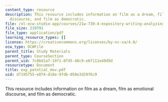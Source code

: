 ```yaml
---
content_type: resource
description: This resource includes information on film as a dream, film as emotional
  discourse, and film as democratic.
file: /ol-ocw-studio-app/courses/21w-730-4-expository-writing-analyzing-mass-media-spring-2001/d7195755e874d18e9fdb050e3d29f6c9_exp_potntial_mov.pdf
file_size: 219791
file_type: application/pdf
learning_resource_types: []
license: https://creativecommons.org/licenses/by-nc-sa/4.0/
ocw_type: OCWFile
parent_title: Study Materials
parent_type: CourseSection
parent_uid: 7c86d1a7-19f1-8fd5-48c9-e6f111e49d9d
resourcetype: Document
title: exp_potntial_mov.pdf
uid: d7195755-e874-d18e-9fdb-050e3d29f6c9
---
```

This resource includes information on film as a dream, film as emotional discourse, and film as democratic.